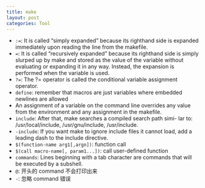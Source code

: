 ```yaml
---
title: make
layout: post
categories: Tool
---
```


* `:=`: It is called “simply expanded” because its righthand side is expanded immediately upon reading the line from the makefile.
* `=`: It is called “recursively expanded” because its righthand side is simply slurped up by make and stored as the value of the variable without evaluating or expanding it in any way. Instead, the expansion is performed when the variable is used.
* `?=`: The ?= operator is called the conditional variable assignment operator.
* `define`: remember that macros are just variables where embedded newlines are allowed
* An assignment of a variable on the command line overrides any value from the environment and any assignment in the makefile. 
* `include`: After that, make searches a compiled search path simi- lar to: /usr/local/include, /usr/gnu/include, /usr/include.
* `-include`: If you want make to ignore include files it cannot load, add a leading dash to the include directive.
* `$(function-name arg1[,argn])`: function call
* `$(call macro-name[, param1...])`: call user-defined function
* `commands`: Lines beginning with a tab character are commands that will be executed by a subshell.
* `@`: 开头的 command 不会打印出来
* `-`: 忽略 command 错误
